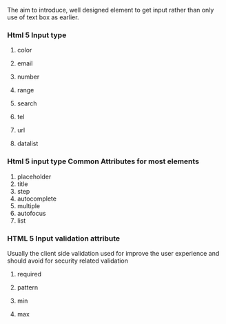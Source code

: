 The aim to introduce, well designed element to get input rather than only use of text box as earlier.

### Html 5 Input type

1. color

2. email

3. number

4. range

5. search

6. tel

7. url

8. datalist


### Html 5 input type Common Attributes for most elements

1. placeholder
2. title
3. step
4. autocomplete
5. multiple
6. autofocus
7. list

### HTML 5 Input validation attribute

Usually the client side validation used for improve the user experience and should avoid for security related validation

1. required

2. pattern

3. min

4. max

